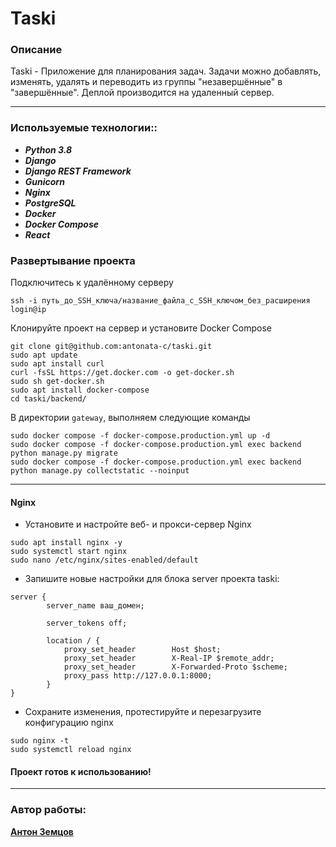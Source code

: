 #  Taski
### Описание
Taski - Приложение для планирования задач. Задачи можно добавлять, изменять, удалять
и переводить из группы "незавершённые" в "завершённые". Деплой производится на удаленный сервер.
***
### Используемые технологии::
- ***Python 3.8***
- ***Django***
- ***Django REST Framework***
- ***Gunicorn***
- ***Nginx***
- ***PostgreSQL***
- ***Docker***
- ***Docker Compose***
- ***React***

### Развертывание проекта
Подключитесь к удалённому серверу
```
ssh -i путь_до_SSH_ключа/название_файла_с_SSH_ключом_без_расширения login@ip
```
Клонируйте проект на сервер и установите Docker Compose
```
git clone git@github.com:antonata-c/taski.git
sudo apt update
sudo apt install curl
curl -fsSL https://get.docker.com -o get-docker.sh
sudo sh get-docker.sh
sudo apt install docker-compose 
cd taski/backend/
```
В директории `gateway`, выполняем следующие команды
```
sudo docker compose -f docker-compose.production.yml up -d
sudo docker compose -f docker-compose.production.yml exec backend python manage.py migrate
sudo docker compose -f docker-compose.production.yml exec backend python manage.py collectstatic --noinput
```
***
#### Nginx
- Установите и настройте веб- и прокси-сервер Nginx
```shell
sudo apt install nginx -y
sudo systemctl start nginx
sudo nano /etc/nginx/sites-enabled/default 
```
- Запишите новые настройки для блока server проекта taski:
```text
server {
        server_name ваш_домен;

        server_tokens off;

        location / {
            proxy_set_header        Host $host;
            proxy_set_header        X-Real-IP $remote_addr;
            proxy_set_header        X-Forwarded-Proto $scheme;
            proxy_pass http://127.0.0.1:8000;
        }
}
```
- Сохраните изменения, протестируйте и перезагрузите конфигурацию nginx
```shell
sudo nginx -t
sudo systemctl reload nginx
```
#### Проект готов к использованию!
***
### Автор работы:
**[Антон Земцов](https://github.com/antonata-c)**
